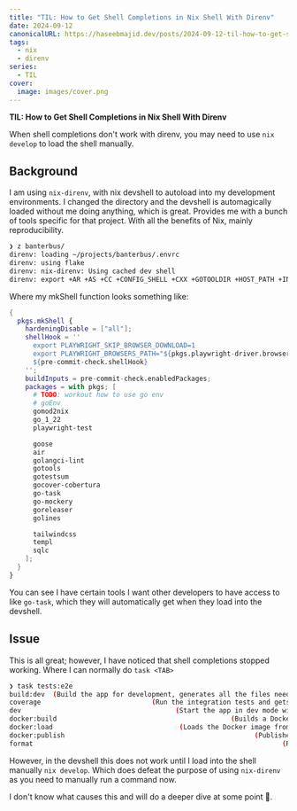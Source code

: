 ```yaml
---
title: "TIL: How to Get Shell Completions in Nix Shell With Direnv"
date: 2024-09-12
canonicalURL: https://haseebmajid.dev/posts/2024-09-12-til-how-to-get-shell-completions-in-nix-shell-with-direnv
tags:
  - nix
  - direnv
series:
  - TIL
cover:
  image: images/cover.png
---
```


**TIL: How to Get Shell Completions in Nix Shell With Direnv**

When shell completions don't work with direnv, you may need to use `nix develop` to load the shell manually.

## Background

I am using `nix-direnv`, with nix devshell to autoload into my development environments. I changed the directory
and the devshell is automagically loaded without me doing anything, which is great. Provides me with a bunch of tools
specific for that project. With all the benefits of Nix, mainly reproducibility.

```bash
❯ z banterbus/
direnv: loading ~/projects/banterbus/.envrc
direnv: using flake
direnv: nix-direnv: Using cached dev shell
direnv: export +AR +AS +CC +CONFIG_SHELL +CXX +GOTOOLDIR +HOST_PATH +IN_NIX_SHELL +LD +NIX_BINTOOLS +NIX_BINTOOLS_WRAPPER_TARGET_HOST_x86_64_unknown_linux_gnu +NIX_BUILD_CORES +NIX_CC +NIX_CC_WRAPPER_TARGET_HOST_x86_64_unknown_linux_gnu +NIX_CFLAGS_COMPILE +NIX_ENFORCE_NO_NATIVE +NIX_HARDENING_ENABLE +NIX_LDFLAGS +NIX_STORE +NM +OBJCOPY +OBJDUMP +PLAYWRIGHT_BROWSERS_PATH +PLAYWRIGHT_SKIP_BROWSER_DOWNLOAD +RANLIB +READELF +SIZE +SOURCE_DATE_EPOCH +STRINGS +STRIP +__structuredAttrs +buildInputs +buildPhase +builder +cmakeFlags +configureFlags +depsBuildBuild +depsBuildBuildPropagated +depsBuildTarget +depsBuildTargetPropagated +depsHostHost +depsHostHostPropagated +depsTargetTarget +depsTargetTargetPropagated +doCheck +doInstallCheck +dontAddDisableDepTrack +hardeningDisable +mesonFlags +name +nativeBuildInputs +out +outputs +patches +phases +preferLocalBuild +propagatedBuildInputs +propagatedNativeBuildInputs +shell +shellHook +stdenv +strictDeps +system ~PATH ~XDG_DATA_DIRS
```


Where my mkShell function looks something like:

```nix
{
  pkgs.mkShell {
    hardeningDisable = ["all"];
    shellHook = ''
      export PLAYWRIGHT_SKIP_BROWSER_DOWNLOAD=1
      export PLAYWRIGHT_BROWSERS_PATH="${pkgs.playwright-driver.browsers}"
      ${pre-commit-check.shellHook}
    '';
    buildInputs = pre-commit-check.enabledPackages;
    packages = with pkgs; [
      # TODO: workout how to use go env
      # goEnv
      gomod2nix
      go_1_22
      playwright-test

      goose
      air
      golangci-lint
      gotools
      gotestsum
      gocover-cobertura
      go-task
      go-mockery
      goreleaser
      golines

      tailwindcss
      templ
      sqlc
    ];
  }
}

```

You can see I have certain tools I want other developers to have access to like `go-task`, which they will automatically
get when they load into the devshell.

## Issue

This is all great; however, I have noticed that shell completions stopped working. Where I can normally do `task <TAB>`

```bash
❯ task tests:e2e
build:dev  (Build the app for development, generates all the files needed for the binary.)  generate:sqlc  (Generates the code to interact with SQL DB.)
coverage                            (Run the integration tests and gets the code coverage)  lint                                      (Runs the linter.)
dev                                       (Start the app in dev mode with live-reloading.)  release                              (Release the CLI tool.)
docker:build                                            (Builds a Docker image using Nix.)  tests                                  (Runs all the tests.)
docker:load                                (Loads the Docker image from tar (in results).)  tests:e2e                  (Runs e2e tests with playwright.)
docker:publish                                                (Publishes the Docker image)  tests:integration          (Runs all the integration tests.)
format                                                               (Runs the formatter.)  tests:unit                        (Runs all the unit tests.)
```

However, in the devshell this does not work until I load into the shell manually `nix develop`. Which does defeat
the purpose of using `nix-direnv` as you need to manually run a command now.

I don't know what causes this and will do a deeper dive at some point 🤔.
